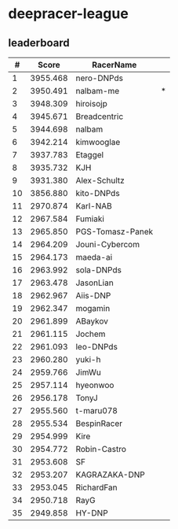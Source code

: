 # deepracer-league

## leaderboard

<!-- leaderboard -->
| # | Score | RacerName |   |
| - | ----- | --------- | - |
| 1 | 3955.468 | nero-DNPds | |
| 2 | 3950.491 | nalbam-me | * |
| 3 | 3948.309 | hiroisojp | |
| 4 | 3945.671 | Breadcentric | |
| 5 | 3944.698 | nalbam | |
| 6 | 3942.214 | kimwooglae | |
| 7 | 3937.783 | Etaggel | |
| 8 | 3935.732 | KJH | |
| 9 | 3931.380 | Alex-Schultz | |
| 10 | 3856.880 | kito-DNPds | |
| 11 | 2970.874 | Karl-NAB | |
| 12 | 2967.584 | Fumiaki | |
| 13 | 2965.850 | PGS-Tomasz-Panek | |
| 14 | 2964.209 | Jouni-Cybercom | |
| 15 | 2964.173 | maeda-ai | |
| 16 | 2963.992 | sola-DNPds | |
| 17 | 2963.478 | JasonLian | |
| 18 | 2962.967 | Aiis-DNP | |
| 19 | 2962.347 | mogamin | |
| 20 | 2961.899 | ABaykov | |
| 21 | 2961.115 | Jochem | |
| 22 | 2961.093 | leo-DNPds | |
| 23 | 2960.280 | yuki-h | |
| 24 | 2959.766 | JimWu | |
| 25 | 2957.114 | hyeonwoo | |
| 26 | 2956.178 | TonyJ | |
| 27 | 2955.560 | t-maru078 | |
| 28 | 2955.534 | BespinRacer | |
| 29 | 2954.999 | Kire | |
| 30 | 2954.772 | Robin-Castro | |
| 31 | 2953.608 | SF | |
| 32 | 2953.207 | KAGRAZAKA-DNP | |
| 33 | 2953.045 | RichardFan | |
| 34 | 2950.718 | RayG | |
| 35 | 2949.858 | HY-DNP | |
